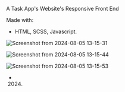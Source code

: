 A Task App's Website's Responsive Front End

Made with:
- HTML, SCSS, Javascript.


![Screenshot from 2024-08-05 13-15-31](https://github.com/user-attachments/assets/2b560d08-1646-478b-90af-fba6871a3299)

![Screenshot from 2024-08-05 13-15-44](https://github.com/user-attachments/assets/a7cd7af3-7d23-45c1-9816-df169bbac649)

![Screenshot from 2024-08-05 13-15-53](https://github.com/user-attachments/assets/796e7e11-6932-462a-917d-bd2bff90eacc)


- 2024.
